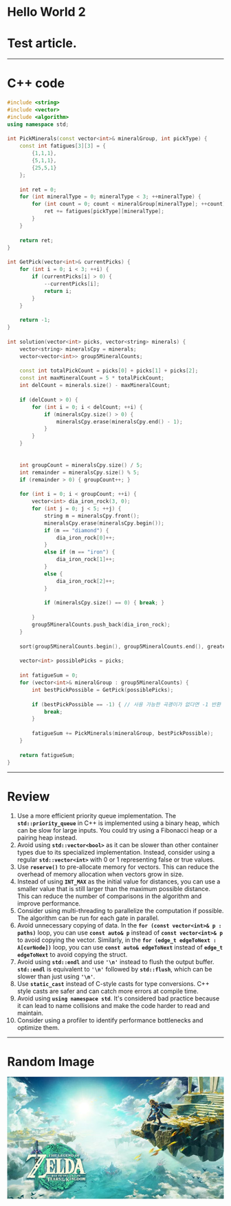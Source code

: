 # Hello World 2

# Test article.

---

# C++ code

```cpp
#include <string>
#include <vector>
#include <algorithm>
using namespace std;

int PickMinerals(const vector<int>& mineralGroup, int pickType) {
    const int fatigues[3][3] = {
        {1,1,1},
        {5,1,1},
        {25,5,1}
    };

    int ret = 0;
    for (int mineralType = 0; mineralType < 3; ++mineralType) {
        for (int count = 0; count < mineralGroup[mineralType]; ++count) {
            ret += fatigues[pickType][mineralType];
        }
    }

    return ret;
}

int GetPick(vector<int>& currentPicks) {
    for (int i = 0; i < 3; ++i) {
        if (currentPicks[i] > 0) {
            --currentPicks[i];
            return i;
        }
    }

    return -1;
}

int solution(vector<int> picks, vector<string> minerals) {
    vector<string> mineralsCpy = minerals;
    vector<vector<int>> group5MineralCounts;

    const int totalPickCount = picks[0] + picks[1] + picks[2];
    const int maxMineralCount = 5 * totalPickCount;
    int delCount = minerals.size() - maxMineralCount;

    if (delCount > 0) {
        for (int i = 0; i < delCount; ++i) {
            if (mineralsCpy.size() > 0) {
                mineralsCpy.erase(mineralsCpy.end() - 1);
            }
        }
    }
    

    int groupCount = mineralsCpy.size() / 5;
    int remainder = mineralsCpy.size() % 5;
    if (remainder > 0) { groupCount++; }

    for (int i = 0; i < groupCount; ++i) {
        vector<int> dia_iron_rock(3, 0);
        for (int j = 0; j < 5; ++j) {
            string m = mineralsCpy.front();
            mineralsCpy.erase(mineralsCpy.begin());
            if (m == "diamond") {
                dia_iron_rock[0]++;
            }
            else if (m == "iron") {
                dia_iron_rock[1]++;
            }
            else {
                dia_iron_rock[2]++;
            }

            if (mineralsCpy.size() == 0) { break; }

        }
        group5MineralCounts.push_back(dia_iron_rock);
    }

    sort(group5MineralCounts.begin(), group5MineralCounts.end(), greater<>());

    vector<int> possiblePicks = picks;

    int fatigueSum = 0;
    for (vector<int>& mineralGroup : group5MineralCounts) {
        int bestPickPossible = GetPick(possiblePicks);

        if (bestPickPossible == -1) { // 사용 가능한 곡괭이가 없다면 -1 반환
            break;
        }

        fatigueSum += PickMinerals(mineralGroup, bestPickPossible);
    }

    return fatigueSum;
}
```

---

# Review

1. Use a more efficient priority queue implementation. The **`std::priority_queue`** in C++ is implemented using a binary heap, which can be slow for large inputs. You could try using a Fibonacci heap or a pairing heap instead.
2. Avoid using **`std::vector<bool>`** as it can be slower than other container types due to its specialized implementation. Instead, consider using a regular **`std::vector<int>`** with 0 or 1 representing false or true values.
3. Use **`reserve()`** to pre-allocate memory for vectors. This can reduce the overhead of memory allocation when vectors grow in size.
4. Instead of using **`INT_MAX`** as the initial value for distances, you can use a smaller value that is still larger than the maximum possible distance. This can reduce the number of comparisons in the algorithm and improve performance.
5. Consider using multi-threading to parallelize the computation if possible. The algorithm can be run for each gate in parallel.
6. Avoid unnecessary copying of data. In the **`for (const vector<int>& p : paths)`** loop, you can use **`const auto& p`** instead of **`const vector<int>& p`** to avoid copying the vector. Similarly, in the **`for (edge_t edgeToNext : A[curNode])`** loop, you can use **`const auto& edgeToNext`** instead of **`edge_t edgeToNext`** to avoid copying the struct.
7. Avoid using **`std::endl`** and use **`'\n'`** instead to flush the output buffer. **`std::endl`** is equivalent to **`'\n'`** followed by **`std::flush`**, which can be slower than just using **`'\n'`**.
8. Use **`static_cast`** instead of C-style casts for type conversions. C++ style casts are safer and can catch more errors at compile time.
9. Avoid using **`using namespace std`**. It's considered bad practice because it can lead to name collisions and make the code harder to read and maintain.
10. Consider using a profiler to identify performance bottlenecks and optimize them.

---

# Random Image

![testimage.png](assets/images/posts/2023-04-20/testimage.png)

